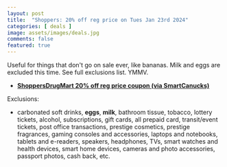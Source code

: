 ```yaml
---
layout: post
title:  "Shoppers: 20% off reg price on Tues Jan 23rd 2024"
categories: [ deals ]
image: assets/images/deals.jpg
comments: false
featured: true
---
```


Useful for things that don't go on sale ever, like bananas.  Milk and eggs are excluded this time. See full exclusions list. YMMV.

- **[ShoppersDrugMart 20% off reg price coupon (via SmartCanucks)](https://smartcanucks.ca/shoppers-drug-mart-family-friends-event-save-20-with-coupon-january-23rd/)**


Exclusions:
- carbonated soft drinks, **eggs**, **milk**, bathroom tissue, tobacco, lottery tickets, alcohol, subscriptions, gift cards, all prepaid card, transit/event tickets, post office transactions, prestige cosmetics, prestige fragrances, gaming consoles and accessories, laptops and notebooks, tablets and e-readers, speakers, headphones, TVs, smart watches and health devices, smart home devices, cameras and photo accessories, passport photos, cash back, etc.
